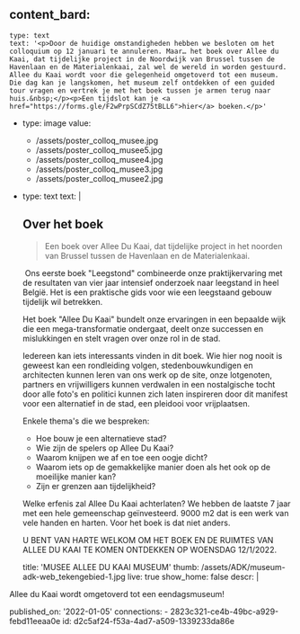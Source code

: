 content_bard:
  -
    type: text
    text: '<p>Door de huidige omstandigheden hebben we besloten om het colloquium op 12 januari te annuleren. Maar… het boek over Allee du Kaai, dat tijdelijke project in de Noordwijk van Brussel tussen de Havenlaan en de Materialenkaai, zal wel de wereld in worden gestuurd. Allee du Kaai wordt voor die gelegenheid omgetoverd tot een museum. Die dag kan je langskomen, het museum zelf ontdekken of een guided tour vragen en vertrek je met het boek tussen je armen terug naar huis.&nbsp;</p><p>Een tijdslot kan je <a href="https://forms.gle/F2wPrpSCdZ75tBLL6">hier</a> boeken.</p>'
  -
    type: image
    value:
      - /assets/poster_colloq_musee.jpg
      - /assets/poster_colloq_musee5.jpg
      - /assets/poster_colloq_musee4.jpg
      - /assets/poster_colloq_musee3.jpg
      - /assets/poster_colloq_musee2.jpg
  -
    type: text
    text: |
      <h2>Over het boek</h2><blockquote><p>Een boek over Allee Du Kaai, 
      dat tijdelijke project in het noorden van Brussel
      tussen de Havenlaan en de Materialenkaai.&nbsp;</p></blockquote><p>&nbsp;Ons eerste boek "Leegstond" combineerde onze praktijkervaring met de resultaten van vier jaar intensief onderzoek naar leegstand in heel België. Het is een praktische gids voor wie een leegstaand gebouw tijdelijk wil betrekken.</p><p>Het boek "Allee Du Kaai" bundelt onze ervaringen in een bepaalde wijk die een mega-transformatie ondergaat, deelt onze successen en mislukkingen en stelt vragen over onze rol in de stad.
      
      Iedereen kan iets interessants vinden in dit boek. Wie hier nog nooit is geweest kan een rondleiding volgen, stedenbouwkundigen en architecten kunnen leren van ons werk op de site, onze lotgenoten, partners en vrijwilligers kunnen verdwalen in een nostalgische tocht door alle foto's en politici kunnen zich laten inspireren door dit manifest voor een alternatief in de stad, een pleidooi voor vrijplaatsen.&nbsp;</p><p>Enkele thema's die we bespreken:&nbsp;</p><ul><li>Hoe bouw je een alternatieve stad?&nbsp;</li><li>Wie zijn de spelers op Allee Du Kaai?&nbsp;</li><li>Waarom knijpen we af en toe een oogje dicht?&nbsp;</li><li>Waarom iets op de gemakkelijke manier doen als het ook op de moeilijke manier kan?&nbsp;</li><li>Zijn er grenzen aan tijdelijkheid?&nbsp;</li></ul><p>Welke erfenis zal Allee Du Kaai achterlaten? We hebben de laatste 7 jaar met een hele gemeenschap geïnvesteerd. 9000 m2 dat is een werk van vele handen en harten. Voor het boek is dat niet anders.&nbsp;</p><p>U BENT VAN HARTE WELKOM OM HET BOEK EN DE RUIMTES VAN ALLEE DU KAAI TE KOMEN ONTDEKKEN OP WOENSDAG 12/1/2022.<br></p>
title: 'MUSEE ALLEE DU KAAI MUSEUM'
thumb: /assets/ADK/museum-adk-web_tekengebied-1.jpg
live: true
show_home: false
descr: |
  <p>Allee du Kaai wordt omgetoverd tot een eendagsmuseum!
  </p>
published_on: '2022-01-05'
connections:
  - 2823c321-ce4b-49bc-a929-febd11eeaa0e
id: d2c5af24-f53a-4ad7-a509-1339233da86e
